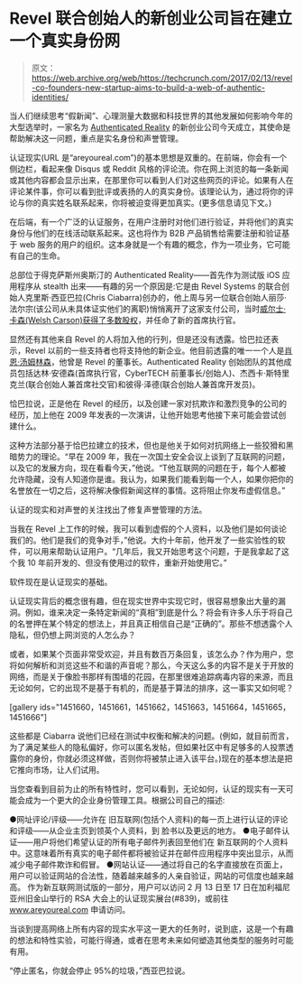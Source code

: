# Revel 联合创始人的新创业公司旨在建立一个真实身份网 

> 原文：<https://web.archive.org/web/https://techcrunch.com/2017/02/13/revel-co-founders-new-startup-aims-to-build-a-web-of-authentic-identities/>

当人们继续思考“假新闻”、心理测量大数据和科技世界的其他发展如何影响今年的大型选举时，一家名为 [Authenticated Reality](https://web.archive.org/web/20221201013140/http://areyoureal.com/) 的新创业公司今天成立，其使命是帮助解决这一问题，重点是实名身份和声誉管理。

认证现实(URL 是“areyoureal.com”)的基本思想是双重的。在前端，你会有一个侧边栏，看起来像 Disqus 或 Reddit 风格的评论流。你在网上浏览的每一条新闻或其他内容都会显示出来，在那里你可以看到人们对这些网页的评论。如果有人在评论某件事，你可以看到批评或表扬的人的真实身份。该理论认为，通过将你的评论与你的真实姓名联系起来，你将被迫变得更加真实。(更多信息请见下文。)

在后端，有一个广泛的认证服务，在用户注册时对他们进行验证，并将他们的真实身份与他们的在线活动联系起来。这也将作为 B2B 产品销售给需要注册和验证基于 web 服务的用户的组织。这本身就是一个有趣的概念，作为一项业务，它可能有自己的生命。

总部位于得克萨斯州奥斯汀的 Authenticated Reality——首先作为测试版 iOS 应用程序从 stealth 出来——有趣的另一个原因是:它是由 Revel Systems 的联合创始人克里斯·西亚巴拉(Chris Ciabarra)创办的，他上周与另一位联合创始人丽莎·法尔宗(该公司从未具体证实他们的离职)悄悄离开了这家支付公司，当时[威尔士·卡森(Welsh Carson)获得了多数股权](https://web.archive.org/web/20221201013140/https://beta.techcrunch.com/2017/02/06/welsh-carson-takes-majority-stake-in-revel-scott-betts-replaces-falzone-as-ceo/)，并任命了新的首席执行官。

显然还有其他来自 Revel 的人将加入他的行列，但是还没有透露。恰巴拉还表示，Revel 以前的一些支持者也将支持他的新企业。他目前透露的唯一一个人是[肖恩·汤姆林森](https://web.archive.org/web/20221201013140/https://www.crunchbase.com/person/sean-tomlinson#/entity)，他曾是 Revel 的董事长。Authenticated Reality 创始团队的其他成员包括达林·安德森(首席执行官，CyberTECH 前董事长/创始人)、杰西卡·斯特里克兰(联合创始人兼首席社交官)和彼得·泽德(联合创始人兼首席开发员)。

恰巴拉说，正是他在 Revel 的经历，以及创建一家对抗欺诈和激烈竞争的公司的经历，加上他在 2009 年发表的一次演讲，让他开始思考他接下来可能会尝试创建什么。

这种方法部分基于恰巴拉建立的技术，但也是他关于如何对抗网络上一些狡猾和黑暗势力的理论。“早在 2009 年，我在一次国土安全会议上谈到了互联网的问题，以及它的发展方向，现在看看今天，”他说。“T他互联网的问题在于，每个人都被允许隐藏，没有人知道你是谁。我认为，如果我们能看到每一个人，如果你把你的名誉放在一切之后，这将解决像假新闻这样的事情。这将阻止你发布虚假信息。”

认证的现实和对声誉的关注找出了修复声誉管理的方法。

当我在 Revel 上工作的时候，我可以看到虚假的个人资料，以及他们是如何谈论我们的。他们是我们的竞争对手，”他说。大约十年前，他开发了一些实验性的软件，可以用来帮助认证用户。“几年后，我又开始思考这个问题，于是我拿起了这个我 10 年前开发的、但没有使用过的软件，重新开始使用它。”

软件现在是认证现实的基础。

认证现实背后的概念很有趣，但在现实世界中实现它时，很容易想象出大量的漏洞。例如，谁来决定一条特定新闻的“真相”到底是什么？将会有许多人乐于将自己的名誉押在某个特定的想法上，并且真正相信自己是“正确的”。那些不想透露个人隐私，但仍想上网浏览的人怎么办？

或者，如果某个页面非常受欢迎，并且有数百万条回复，该怎么办？作为用户，您将如何解析和浏览这些不和谐的声音呢？那么，今天这么多的内容不是关于开放的网络，而是关于像脸书那样有围墙的花园，在那里很难追踪病毒内容的来源，而且无论如何，它的出现不是基于有机的，而是基于算法的排序，这一事实又如何呢？

[gallery ids="1451660，1451661，1451662，1451663，1451664，1451665，1451666"]

这些都是 Ciabarra 说他们已经在测试中权衡和解决的问题。(例如，就目前而言，为了满足某些人的隐私偏好，你可以匿名发帖，但如果社区中有足够多的人投票透露你的身份，你就必须这样做，否则你将被禁止进入该平台。)现在的基本想法是把它推向市场，让人们试用。

当您查看到目前为止的所有特性时，您可以看到，无论如何，认证的现实有一天可能会成为一个更大的企业身份管理工具。根据公司自己的描述:

●网址评论/评级——允许在
旧互联网(包括个人资料)的每一页上进行认证的评论和评级——从企业主页到领英个人资料，到
脸书以及更远的地方。
●电子邮件认证——用户将他们希望认证的所有电子邮件列表回至他们在
新互联网的个人资料中。这意味着所有真实的电子邮件都将被验证并在邮件应用程序中突出显示，从而减少电子邮件欺诈和假冒。
●网站认证——通过将自己的名字直接放在页面上，用户可以验证网站的合法性，随着越来越多的人亲自验证，网站的可信度也越来越高。
作为新互联网测试版的一部分，用户可以访问 2 月 13 日至 17 日在加利福尼亚州旧金山举行的 RSA 大会上的认证现实展台(#839)，或前往 www.areyoureal.com 申请访问。

当谈到提高网络上所有内容的现实水平这一更大的任务时，说到底，这是一个有趣的想法和特性实验，可能行得通，或者在思考未来如何塑造其他类型的服务时可能有用。

“停止匿名，你就会停止 95%的垃圾，”西亚巴拉说。